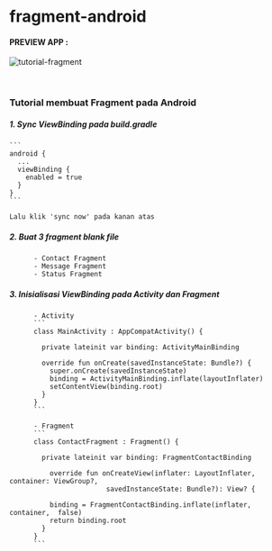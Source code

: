 # fragment-android

#### PREVIEW APP :
![tutorial-fragment](https://user-images.githubusercontent.com/68207916/110053602-4fa46780-7d8c-11eb-9e91-a9741147e8eb.gif)

<br>

### Tutorial membuat Fragment pada Android
##### 1.  Sync ViewBinding pada build.gradle
    ```
    android {
      ...
      viewBinding {
        enabled = true
      }
    }
    ```
    
    Lalu klik 'sync now' pada kanan atas 
    
##### 2.  Buat 3 fragment blank file
          - Contact Fragment
          - Message Fragment
          - Status Fragment

##### 3.  Inisialisasi ViewBinding pada Activity dan Fragment
          - Activity
          ```
          class MainActivity : AppCompatActivity() {
            
            private lateinit var binding: ActivityMainBinding
            
            override fun onCreate(savedInstanceState: Bundle?) {
              super.onCreate(savedInstanceState)
              binding = ActivityMainBinding.inflate(layoutInflater)
              setContentView(binding.root)
            }
          }
          ```
          
          - Fragment
          ```
          class ContactFragment : Fragment() {
          
            private lateinit var binding: FragmentContactBinding
            
              override fun onCreateView(inflater: LayoutInflater, container: ViewGroup?,
                            savedInstanceState: Bundle?): View? {
                            
              binding = FragmentContactBinding.inflate(inflater, container,  false)
              return binding.root
            }  
          }
          ```
          
          
          
          
          
          
          
          
          
          
          
          
          
          
          
          
          
          
          
          
